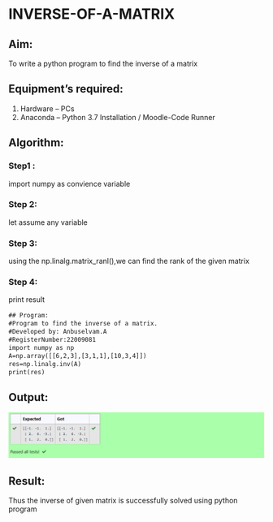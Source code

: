 # INVERSE-OF-A-MATRIX
## Aim:
To write a python program to find the inverse of a matrix
## Equipment’s required:
1. 	Hardware – PCs
2. 	Anaconda – Python 3.7 Installation / Moodle-Code Runner
## Algorithm:
### Step1 : 
import numpy as convience variable
### Step 2: 
let assume any variable
### Step 3: 
using the np.linalg.matrix_ranl(),we can find the rank of the given matrix
### Step 4: 
print result
```
## Program:
#Program to find the inverse of a matrix.
#Developed by: Anbuselvam.A
#RegisterNumber:22009081
import numpy as np
A=np.array([[6,2,3],[3,1,1],[10,3,4]])
res=np.linalg.inv(A)
print(res)
```
## Output:
![output](./Screenshot%20(34).png)
## Result:
Thus the inverse of given matrix is successfully solved using python program

